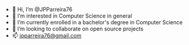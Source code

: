 - 👋 Hi, I’m @JPParreira76
- 👀 I’m interested in Computer Science in general
- 🌱 I’m currently enrolled in a bachelor's degree in Computer Science 
- 💞️ I’m looking to collaborate on open source projects
- 📫 jpparreira76@gmail.com

<!---
JPParreira76/JPParreira76 is a ✨ special ✨ repository because its `README.md` (this file) appears on your GitHub profile.
You can click the Preview link to take a look at your changes.
--->
